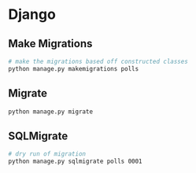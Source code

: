 # Django

## Make Migrations

```bash
# make the migrations based off constructed classes   
python manage.py makemigrations polls
```

## Migrate

```bash
python manage.py migrate
```

## SQLMigrate

```bash
# dry run of migration
python manage.py sqlmigrate polls 0001
```



